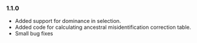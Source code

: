 ### 1.1.0 ###
  * Added support for dominance in selection.
  * Added code for calculating ancestral misidentification correction table.
  * Small bug fixes